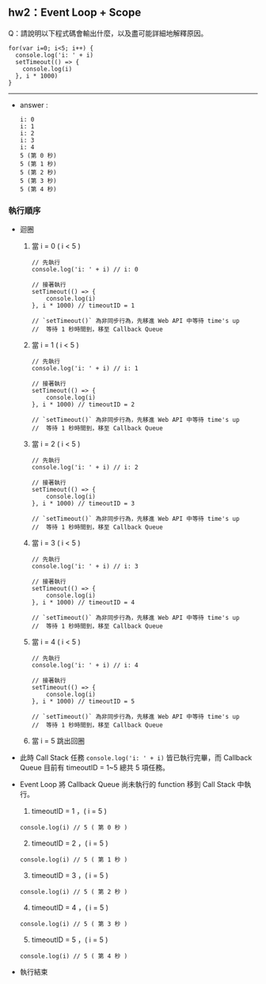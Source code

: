 ## hw2：Event Loop + Scope
Q：請說明以下程式碼會輸出什麼，以及盡可能詳細地解釋原因。

```
for(var i=0; i<5; i++) {
  console.log('i: ' + i)
  setTimeout(() => {
    console.log(i)
  }, i * 1000)
}
```
---
- answer : 
    ```
    i: 0
    i: 1
    i: 2
    i: 3
    i: 4
    5 (第 0 秒)
    5 (第 1 秒) 
    5 (第 2 秒) 
    5 (第 3 秒) 
    5 (第 4 秒) 
    ```

### 執行順序
 - 迴圈

    1. 當 i = 0 ( i < 5 )
        ```
        // 先執行
        console.log('i: ' + i) // i: 0

        // 接著執行
        setTimeout(() => {
            console.log(i)
        }, i * 1000) // timeoutID = 1

        // `setTimeout()` 為非同步行為，先移進 Web API 中等待 time's up
        //  等待 1 秒時間到，移至 Callback Queue
        ```

    2. 當 i = 1 ( i < 5 )
        ```
        // 先執行
        console.log('i: ' + i) // i: 1

        // 接著執行
        setTimeout(() => {
            console.log(i)
        }, i * 1000) // timeoutID = 2

        // `setTimeout()` 為非同步行為，先移進 Web API 中等待 time's up
        //  等待 1 秒時間到，移至 Callback Queue
        ```
    3. 當 i = 2 ( i < 5 )
        ```
        // 先執行
        console.log('i: ' + i) // i: 2

        // 接著執行
        setTimeout(() => {
            console.log(i)
        }, i * 1000) // timeoutID = 3

        // `setTimeout()` 為非同步行為，先移進 Web API 中等待 time's up
        //  等待 1 秒時間到，移至 Callback Queue
        ```

    4. 當 i = 3 ( i < 5 )
        ```
        // 先執行
        console.log('i: ' + i) // i: 3

        // 接著執行
        setTimeout(() => {
            console.log(i)
        }, i * 1000) // timeoutID = 4

        // `setTimeout()` 為非同步行為，先移進 Web API 中等待 time's up
        //  等待 1 秒時間到，移至 Callback Queue
        ```

    5. 當 i = 4 ( i < 5 )
        ```
        // 先執行
        console.log('i: ' + i) // i: 4

        // 接著執行
        setTimeout(() => {
            console.log(i)
        }, i * 1000) // timeoutID = 5

        // `setTimeout()` 為非同步行為，先移進 Web API 中等待 time's up
        //  等待 1 秒時間到，移至 Callback Queue
        ```
    6. 當 i = 5 跳出回圈

 - 此時 Call Stack 任務 ``` console.log('i: ' + i) ``` 皆已執行完畢，而 Callback Queue 目前有 timeoutID = 1~5 總共 5 項任務。
 - Event Loop 將 Callback Queue 尚未執行的 function 移到 Call Stack 中執行。

    1.  timeoutID = 1 ，( i = 5 )
    ```
    console.log(i) // 5 ( 第 0 秒 )
    ```

    2.  timeoutID = 2 ，( i = 5 )
    ```
    console.log(i) // 5 ( 第 1 秒 )
    ```

    3.  timeoutID = 3 ，( i = 5 )
    ```
    console.log(i) // 5 ( 第 2 秒 )
    ```

    4.  timeoutID = 4 ，( i = 5 )
    ```
    console.log(i) // 5 ( 第 3 秒 )
    ```

    5.  timeoutID = 5 ，( i = 5 )
    ```
    console.log(i) // 5 ( 第 4 秒 )
    ```
- 執行結束
